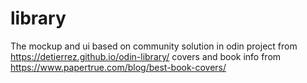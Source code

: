 # library
The mockup and ui based on community solution in odin project from https://detierrez.github.io/odin-library/
covers and book info from https://www.papertrue.com/blog/best-book-covers/